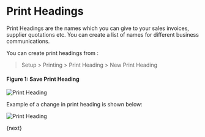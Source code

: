 # Print Headings

Print Headings are the names which you can give to your sales invoices,
supplier quotations etc. You can create a list of names for different business
communications.

You can create print headings from :

> Setup > Printing > Print Heading > New Print Heading

#### Figure 1: Save Print Heading

<img class="screenshot" alt="Print Heading" src="/docs/assets/img/setup/print/print-heading.png">

Example of a change in print heading is shown below:

<img class="screenshot" alt="Print Heading" src="/docs/assets/img/setup/print/print-heading-1.png">

{next}
